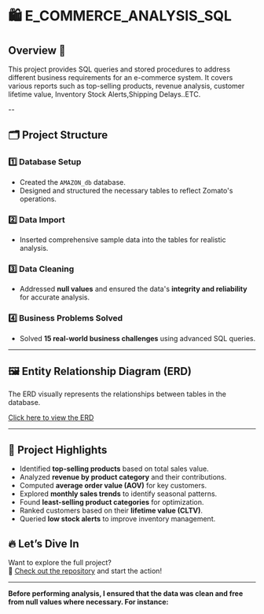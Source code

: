 # 🛍️ E_COMMERCE_ANALYSIS_SQL
## Overview 📑

This project provides SQL queries and stored procedures to address different business requirements for an e-commerce system. 
It covers various reports such as top-selling products, revenue analysis, customer lifetime value, Inventory Stock Alerts,Shipping Delays..ETC.

--

## 🗂️ **Project Structure**  

### 1️⃣ **Database Setup**  
-  Created the `AMAZON_db` database.  
-  Designed and structured the necessary tables to reflect Zomato's operations.  

### 2️⃣ **Data Import**  
-  Inserted comprehensive sample data into the tables for realistic analysis.  

### 3️⃣ **Data Cleaning**  
-  Addressed **null values** and ensured the data's **integrity and reliability** for accurate analysis.  

### 4️⃣ **Business Problems Solved**  
-  Solved **15 real-world business challenges** using advanced SQL queries.  

---

## 🖼️ **Entity Relationship Diagram (ERD)**  

The ERD visually represents the relationships between tables in the database.  

 [Click here to view the ERD](https://github.com/Ritam333/ZOMATO_DATA_ANALYSIS_SQL/blob/main/ERD.png)  

---

## 🚀 Project Highlights

- Identified **top-selling products** based on total sales value.  
- Analyzed **revenue by product category** and their contributions.  
- Computed **average order value (AOV)** for key customers.  
- Explored **monthly sales trends** to identify seasonal patterns.  
- Found **least-selling product categories** for optimization.  
- Ranked customers based on their **lifetime value (CLTV)**.  
- Queried **low stock alerts** to improve inventory management. 

















## 🔥 **Let’s Dive In**  

Want to explore the full project?  
📂 [Check out the repository](https://github.com/Ritam333/ZOMATO_DATA_ANALYSIS_SQL) and start the action!  

---  

**Before performing analysis, I ensured that the data was clean and free from null values where necessary. For instance:**


